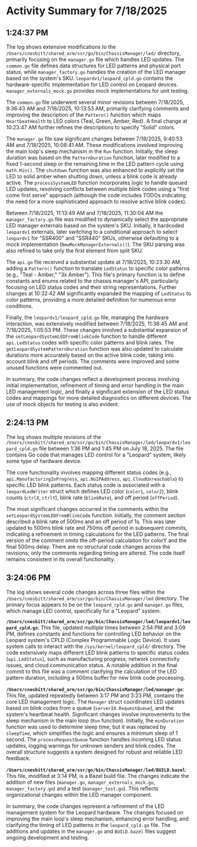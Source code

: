 # Activity Summary for 7/18/2025

## 1:24:37 PM
The log shows extensive modifications to the `/Users/cnesbitt/shared_arm/ssr/go/bin/ChassisManager/led/` directory, primarily focusing on the `manager.go` file which handles LED updates.  The `common.go` file defines data structures for LED patterns and physical port status, while `manager_factory.go` handles the creation of the LED manager based on the system's SKU.  `leopardv1/leopard_cpld.go` contains the hardware-specific implementation for LED control on Leopard devices.  `manager_externals_mock.go` provides mock implementations for unit testing.

The `common.go` file underwent several minor revisions between 7/18/2025, 9:36:43 AM and 7/18/2025, 10:13:53 AM, primarily clarifying comments and improving the description of the `Pattern()` function which maps `HeartbeatHealth` to LED colors (Teal, Green, Amber, Red).  A final change at 10:23:47 AM further refines the descriptions to specify "Solid" colors.

The `manager.go` file saw significant changes between 7/18/2025, 9:40:53 AM and 7/18/2025, 10:08:41 AM. These modifications involved improving the main loop's sleep mechanism in the `Run` function.  Initially, the sleep duration was based on the `PatternDuration` function, later modified to a fixed 1-second sleep or the remaining time in the LED pattern cycle using `math.Min()`.   The `shutdown` function was also enhanced to explicitly set the LED to solid amber when shutting down, unless a blink code is already active. The `processSystemLED` function incorporates logic to handle queued LED updates, resolving conflicts between multiple blink codes using a "first come first serve" approach (although the code includes TODOs indicating the need for a more sophisticated approach to resolve active blink codes).

Between 7/18/2025, 11:13:49 AM and 7/18/2025, 11:30:04 AM the `manager_factory.go` file was modified to dynamically select the appropriate LED manager externals based on the system's SKU.  Initially, it hardcoded `leopardv1` externals,  later switching to a conditional approach to select `leopardv1` for "SSR400" and "SSR440" SKUs,  otherwise defaulting to a mock implementation (`NewMockManagerExternals()`).  The SKU parsing was also refined to take only the first element from split SKU.

The `api.go` file received a substantial update at 7/18/2025, 10:23:30 AM, adding a `Pattern()` function to translate `LedStatus` to specific color patterns (e.g., "Teal - Amber," "3x Amber"). This file's primary function is to define constants and enums related to the chassis manager's API, particularly focusing on LED status codes and their string representations.  Further changes at 10:32:42 AM significantly expanded the mapping of `LedStatus` to color patterns, providing a more detailed definition for numerous error conditions.

Finally, the `leopardv1/leopard_cpld.go` file, managing the hardware interaction, was extensively modified between 7/18/2025, 11:36:45 AM and 7/18/2025, 1:05:53 PM. These changes involved a substantial expansion of the `setLeopardSystemLEDFromBlinkCode` function to handle different `api.LedStatus` codes with specific color patterns and blink rates. The `getLeopardSystemPatternDuration` function was also updated to calculate durations more accurately based on the active blink code, taking into account blink and off periods. The comments were improved and some unused functions were commented out.

In summary, the code changes reflect a development process involving initial implementation, refinement of timing and error handling in the main LED management logic, and finally a significant extension of the LED status codes and mappings for more detailed diagnostics on different devices.  The use of mock objects for testing is also evident.


## 2:24:13 PM
The log shows multiple revisions of the `/Users/cnesbitt/shared_arm/ssr/go/bin/ChassisManager/led/leopardv1/leopard_cpld.go` file between 1:36 PM and 1:45 PM on July 18, 2025.  The file contains Go code that manages LED control for a "Leopard" system, likely some type of hardware device.

The core functionality involves mapping different status codes (e.g., `api.ManufacturingInProgress`, `api.NoIPAddress`, `api.CloudUnreachable`) to specific LED blink patterns.  Each status code is associated with a `leopardLedWriter` struct which defines LED color (`color1`, `color2`), blink counts (`ctrlX`, `ctrlY`), blink rate (`blinkRate`), and off period (`offPeriod`).

The most significant changes occurred in the comments within the `setLeopardSystemLEDFromBlinkCode` function.  Initially, the comment section described a blink rate of 500ms and an off period of 1s. This was later updated to 500ms blink rate and 750ms off period in subsequent commits, indicating a refinement in timing calculations for the LED patterns.  The final version of the comment omits the off-period calculation for colorY and the final 500ms delay.  There are no structural code changes across the revisions; only the comments regarding timing are altered.  The code itself remains consistent in its overall functionality.


## 3:24:06 PM
The log shows several code changes across three files within the `/Users/cnesbitt/shared_arm/ssr/go/bin/ChassisManager/led` directory.  The primary focus appears to be on the `leopard_cpld.go` and `manager.go` files, which manage LED control, specifically for a "Leopard" system.

**`/Users/cnesbitt/shared_arm/ssr/go/bin/ChassisManager/led/leopardv1/leopard_cpld.go`**: This file, updated multiple times between 2:54 PM and 3:09 PM, defines constants and functions for controlling LED behavior on the Leopard system's CPLD (Complex Programmable Logic Device).  It uses system calls to interact with the `/sys/kernel/leopard_cpld/` directory.  The code extensively maps different LED blink patterns to specific status codes (`api.LedStatus`), such as manufacturing progress, network connectivity issues, and cloud communication status.  A notable addition in the final commit to this file was a comment clarifying the calculation of the LED pattern duration, including a 500ms buffer for new blink code processing.

**`/Users/cnesbitt/shared_arm/ssr/go/bin/ChassisManager/led/manager.go`**: This file, updated repeatedly between 3:17 PM and 3:23 PM, contains the core LED management logic.  The `Manager` struct coordinates LED updates based on blink codes from a queue (`serverIO.RequestQueue`), and the system's heartbeat health.  Significant changes involve improvements to the sleep mechanism in the main loop (`Run` function). Initially, the `minDuration` function was used to determine sleep time, but it was replaced by `sleepTime`, which simplifies the logic and ensures a minimum sleep of 1 second.  The  `processRequestQueue` function handles incoming LED status updates, logging warnings for unknown senders and blink codes. The overall structure suggests a system designed for robust and reliable LED feedback.

**`/Users/cnesbitt/shared_arm/ssr/go/bin/ChassisManager/led/BUILD.bazel`**: This file, modified at 3:14 PM, is a Bazel build file. The changes indicate the addition of new files (`manager.go`, `manager_externals_mock.go`, `manager_factory.go`) and a test (`manager_test.go`).  This reflects organizational changes within the LED manager component.

In summary, the code changes represent a refinement of the LED management system for the Leopard hardware. The changes focused on improving the main loop's sleep mechanism, enhancing error handling, and clarifying the timing of LED patterns in the `leopard_cpld.go` file.  The additions and updates in the `manager.go` and  `BUILD.bazel` files suggest ongoing development and testing.
